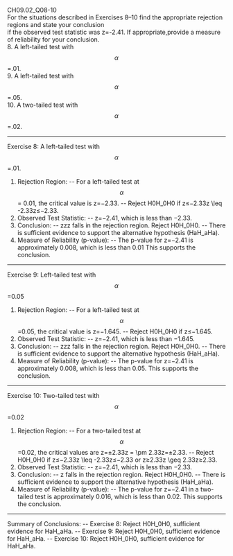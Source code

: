 
CH09.02_Q08-10  
For the situations described in Exercises 8–10 find the appropriate rejection regions and state your conclusion  
if the observed test statistic was z=-2.41. If appropriate,provide a measure of reliability for your conclusion.  
8. A left-tailed test with $$\alpha$$ =.01.  
9. A left-tailed test with $$\alpha$$ =.05.  
10. A two-tailed test with $$\alpha$$ =.02.  

---
Exercise 8: A left-tailed test with $$\alpha$$ =.01.
1.	Rejection Region:
  --	For a left-tailed test at $$\alpha$$= 0.01, the critical value is z=−2.33.
  --	Reject H0H_0H0 if z≤−2.33z \leq -2.33z≤−2.33.
2.	Observed Test Statistic:
  --	z=−2.41, which is less than −2.33.
3.	Conclusion:
  --	zzz falls in the rejection region. Reject H0H_0H0.
  --	There is sufficient evidence to support the alternative hypothesis (HaH_aHa).
4.	Measure of Reliability (p-value):
  --	The p-value for z=−2.41 is approximately 0.008, which is less than 0.01 This supports the conclusion.
---
Exercise 9: Left-tailed test with $$\alpha$$=0.05
1.	Rejection Region:
  --	For a left-tailed test at $$\alpha$$=0.05, the critical value is z=−1.645.
  --	Reject H0H_0H0 if z≤−1.645.
2.	Observed Test Statistic:
  --	z=−2.41, which is less than −1.645.
3.	Conclusion:
  --	zzz falls in the rejection region. Reject H0H_0H0.
  --	There is sufficient evidence to support the alternative hypothesis (HaH_aHa).
4.	Measure of Reliability (p-value):
  --	The p-value for z=−2.41 is approximately 0.008, which is less than 0.05. This supports the conclusion.

---
Exercise 10: Two-tailed test with $$\alpha$$=0.02
1.	Rejection Region:
  --	For a two-tailed test at $$\alpha$$=0.02, the critical values are z=±2.33z = \pm 2.33z=±2.33.
  --	Reject H0H_0H0 if z≤−2.33z \leq -2.33z≤−2.33 or z≥2.33z \geq 2.33z≥2.33.
2.	Observed Test Statistic:
  --	z=−2.41, which is less than −2.33.
3.	Conclusion:
  --	z falls in the rejection region. Reject H0H_0H0.
  --	There is sufficient evidence to support the alternative hypothesis (HaH_aHa).
4.	Measure of Reliability (p-value):
  --	The p-value for z=−2.41 in a two-tailed test is approximately 0.016, which is less than 0.02. This supports the conclusion.
  	
---
Summary of Conclusions:
  --	Exercise 8: Reject H0H_0H0, sufficient evidence for HaH_aHa.
  --	Exercise 9: Reject H0H_0H0, sufficient evidence for HaH_aHa.
  --	Exercise 10: Reject H0H_0H0, sufficient evidence for HaH_aHa.
